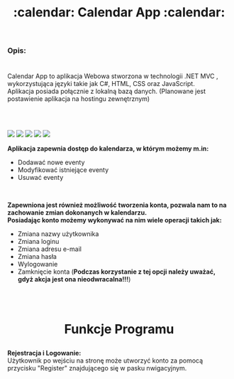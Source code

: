 <h1 align="center">
:calendar: Calendar App :calendar:
</h1>

<br>
<h3>Opis:</h3>

#
<p><b></b>Calendar App to aplikacja Webowa stworzona w technologii .NET MVC , wykorzystująca języki takie jak C#, HTML, CSS oraz JavaScript. <br>
Aplikacja posiada połącznie z lokalną bazą danych. (Planowane jest postawienie aplikacja na hostingu zewnętrznym)</b></p>
<br>
<br>
<p align="left">
<img src="https://skillicons.dev/icons?i=git" />
<img src="https://skillicons.dev/icons?i=cs" />
<img src="https://skillicons.dev/icons?i=html" />
<img src="https://skillicons.dev/icons?i=css" />
<img src="https://skillicons.dev/icons?i=javascript" />
</p>

<b>Aplikacja zapewnia dostęp do kalendarza, w którym możemy m.in:</b>
 - Dodawać nowe eventy
 - Modyfikować istniejące eventy
 - Usuwać eventy
<br>

<b>Zapewniona jest również możliwość tworzenia konta, pozwala nam to na zachowanie zmian dokonanych w kalendarzu. <br>
Posiadając konto możemy wykonywać na nim wiele operacji takich jak:</b>
  - Zmiana nazwy użytkownika
  - Zmiana loginu
  - Zmiana adresu e-mail
  - Zmiana hasła
  - Wylogowanie
  - Zamknięcie konta (<b>Podczas korzystanie z tej opcji należy uważać, gdyż akcja jest ona nieodwracalna!!!</b>)
<br>
<br>

# <p align="center"> Funkcje Programu </p>

<b>Rejestracja i Logowanie:</b>
<br>
Użytkownik po wejściu na stronę może utworzyć konto za pomocą przycisku "Register" znajdującego się w pasku nwigacyjnym.


